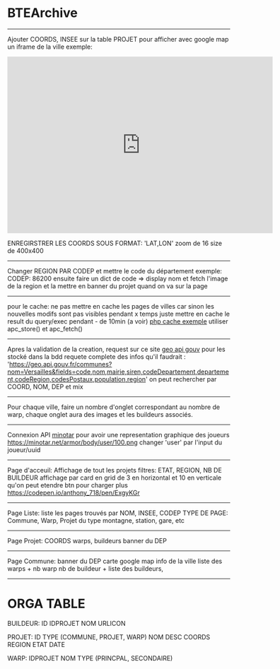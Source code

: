 # BTEArchive
--- 
Ajouter COORDS, INSEE sur la table PROJET
pour afficher avec google map un iframe de la ville
exemple:

<iframe width="600" height="400" frameborder="0" scrolling="no" marginheight="0" marginwidth="0" sandbox="allow-forms allow-scripts allow-same-origin" src="https://www.geoportail.gouv.fr/embed/visu.html?c=0.266497,46.343612&z=16&v0=PLAN.IGN::GEOPORTAIL:GPP:TMS(1;s:classique)&l1=GEOGRAPHICALGRIDSYSTEMS.PLANIGNV2::GEOPORTAIL:OGC:WMTS(0.87)&permalink=yes" allowfullscreen></iframe>
<!-- lat:0.266497 lon: 46.343612 -->
<!-- zoom: popu * 0.1  ///// A VOIR PRSK CA MARCHE PAS-->

ENREGIRSTRER LES COORDS SOUS FORMAT: 'LAT,LON'
zoom de 16
size de 400x400

--- 
Changer REGION PAR CODEP et mettre le code du département
exemple:
CODEP: 86200
ensuite faire un dict de code => display nom
et fetch l'image de la region et la mettre en banner du projet quand on va sur la page

---
pour le cache:
ne pas mettre en cache les pages de villes car sinon les nouvelles modifs sont pas visibles pendant x temps
juste mettre en cache le result du query/exec pendant - de 10min (a voir)
[php cache exemple](https://www.sitepoint.com/php-cache/)
utiliser apc_store() et apc_fetch()

---
Apres la validation de la creation, request sur ce site [geo api gouv](https://geo.api.gouv.fr/decoupage-administratif/communes) pour les stocké dans la bdd
requete complete des infos qu'il faudrait : 'https://geo.api.gouv.fr/communes?nom=Versailles&fields=code,nom,mairie,siren,codeDepartement,departement,codeRegion,codesPostaux,population,region'
on peut rechercher par COORD, NOM, DEP et mix

---
Pour chaque ville, faire un nombre d'onglet correspondant au nombre de warp, chaque onglet aura des images et les buildeurs associés.

---
Connexion API [minotar](https://minotar.net/)
pour avoir une representation graphique des joueurs
https://minotar.net/armor/body/user/100.png changer 'user' par l'input du joueur/uuid

---
Page d'acceuil:
Affichage de tout les projets
filtres: ETAT, REGION, NB DE BUILDEUR
affichage par card en grid de 3 en horizontal et 10 en verticale qu'on peut etendre
btn pour charger plus
https://codepen.io/anthony_718/pen/ExgyKGr

---
Page Liste: 
liste les pages trouvés par NOM, INSEE, CODEP
TYPE DE PAGE: Commune, Warp, Projet du type montagne, station, gare, etc

---
Page Projet:
COORDS
warps,
buildeurs
banner du DEP

---
Page Commune:
banner du DEP
carte google map
info de la ville
liste des warps + nb warp
nb de buildeur + liste des buildeurs,

---
# ORGA TABLE
BUILDEUR:
ID
IDPROJET
NOM
URLICON

PROJET:
ID
TYPE (COMMUNE, PROJET, WARP)
NOM
DESC
COORDS
REGION
ETAT
DATE

WARP:
IDPROJET
NOM
TYPE (PRINCPAL, SECONDAIRE)
